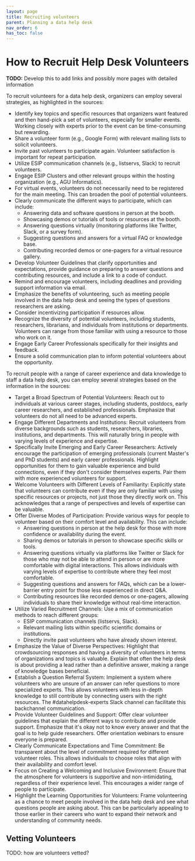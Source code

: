 ```yaml
---
layout: page
title: Recruiting volunteers
parent: Planning a data help desk
nav_order: 6
has_toc: false
---
```


# How to Recruit Help Desk Volunteers

**TODO:** Develop this to add links and possibly more pages with detailed
information

To recruit volunteers for a data help desk, organizers can employ several
strategies, as highlighted in the sources:

-   Identify key topics and specific resources that organizers want featured and
    then hand-pick a set of volunteers, especially for smaller events. Working
    closely with experts prior to the event can be time-consuming but rewarding.
-   Share a volunteer form (e.g., Google Form) with relevant mailing lists to
    solicit volunteers.
-   Invite past volunteers to participate again. Volunteer satisfaction is
    important for repeat participation.
-   Utilize ESIP communication channels (e.g., listservs, Slack) to recruit
    volunteers.
-   Engage ESIP Clusters and other relevant groups within the hosting
    organization (e.g., AGU Informatics).
-   For virtual events, volunteers do not necessarily need to be registered for
    the main meeting. This can broaden the pool of potential volunteers.
-   Clearly communicate the different ways to participate, which can include:
    -   Answering data and software questions in person at the booth.
    -   Showcasing demos or tutorials of tools or resources at the booth.
    -   Answering questions virtually (monitoring platforms like Twitter, Slack,
        or a survey form).
    -   Suggesting questions and answers for a virtual FAQ or knowledge base.
    -   Contributing recorded demos or one-pagers for a virtual resource
        gallery.
-   Develop Volunteer Guidelines that clarify opportunities and expectations,
    provide guidance on preparing to answer questions and contributing
    resources, and include a link to a code of conduct.
-   Remind and encourage volunteers, including deadlines and providing support
    information via email.
-   Emphasize the benefits of volunteering, such as meeting people involved in
    the data help desk and seeing the types of questions researchers are asking.
-   Consider incentivizing participation if resources allow.
-   Recognize the diversity of potential volunteers, including students,
    researchers, librarians, and individuals from institutions or departments.
    Volunteers can range from those familiar with using a resource to those who
    work on it.
-   Engage Early Career Professionals specifically for their insights and
    feedback.
-   Ensure a solid communication plan to inform potential volunteers about the
    opportunity.

To recruit people with a range of career experience and data knowledge to staff
a data help desk, you can employ several strategies based on the information in
the sources:

-   Target a Broad Spectrum of Potential Volunteers: Reach out to individuals at
    various career stages, including students, postdocs, early career
    researchers, and established professionals. Emphasize that volunteers do not
    all need to be advanced experts.
-   Engage Different Departments and Institutions: Recruit volunteers from
    diverse backgrounds such as students, researchers, libraries, institutions,
    and departments. This will naturally bring in people with varying levels of
    experience and expertise.
-   Specifically Invite Emerging and Early Career Researchers: Actively
    encourage the participation of emerging professionals (current Master's and
    PhD students) and early career professionals. Highlight opportunities for
    them to gain valuable experience and build connections, even if they don't
    consider themselves experts. Pair them with more experienced volunteers for
    support.
-   Welcome Volunteers with Different Levels of Familiarity: Explicitly state
    that volunteers can contribute even if they are only familiar with using
    specific resources or projects, not just those they directly work on. This
    acknowledges that a range of perspectives and levels of expertise can be
    valuable.
-   Offer Diverse Modes of Participation: Provide various ways for people to
    volunteer based on their comfort level and availability. This can include:
    -   Answering questions in person at the help desk for those with more
        confidence or availability during the event.
    -   Sharing demos or tutorials in person to showcase specific skills or
        tools.
    -   Answering questions virtually via platforms like Twitter or Slack for
        those who may not be able to attend in person or are more comfortable
        with digital interactions. This allows individuals with varying levels
        of expertise to contribute where they feel most comfortable.
    -   Suggesting questions and answers for FAQs, which can be a lower-barrier
        entry point for those less experienced in direct Q\&A.
    -   Contributing resources like recorded demos or one-pagers, allowing
        individuals to share their knowledge without real-time interaction.
-   Utilize Varied Recruitment Channels: Use a mix of communication methods to
    reach different groups:
    -   ESIP communication channels (listservs, Slack).
    -   Relevant mailing lists within specific scientific domains or
        institutions.
    -   Directly invite past volunteers who have already shown interest.
-   Emphasize the Value of Diverse Perspectives: Highlight that crowdsourcing
    responses and having a diversity of volunteers in terms of organizations and
    topics is valuable. Explain that often the help desk is about providing a
    lead rather than a definitive answer, making a range of knowledge bases
    beneficial.
-   Establish a Question Referral System: Implement a system where volunteers
    who are unsure of an answer can refer questions to more specialized experts.
    This allows volunteers with less in-depth knowledge to still contribute by
    connecting users with the right resources. The #datahelpdesk-experts Slack
    channel can facilitate this backchannel communication.
-   Provide Volunteer Guidelines and Support: Offer clear volunteer guidelines
    that explain the different ways to contribute and provide support. Emphasize
    that it's okay not to know every answer and that the goal is to help guide
    researchers. Offer orientation webinars to ensure everyone is prepared.
-   Clearly Communicate Expectations and Time Commitment: Be transparent about
    the level of commitment required for different volunteer roles. This allows
    individuals to choose roles that align with their availability and comfort
    level.
-   Focus on Creating a Welcoming and Inclusive Environment: Ensure that the
    atmosphere for volunteers is supportive and non-intimidating, regardless of
    their experience level. This encourages a wider range of people to
    participate.
-   Highlight the Learning Opportunities for Volunteers: Frame volunteering as a
    chance to meet people involved in the data help desk and see what questions
    people are asking about. This can be particularly appealing to those earlier
    in their careers who want to expand their network and understanding of
    community needs.

## Vetting Volunteers

TODO: how are volunteers vetted?
